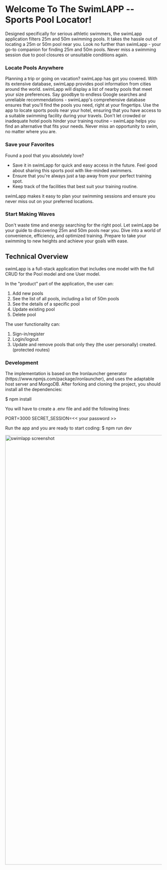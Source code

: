 <h1>Welcome To The SwimLAPP -- Sports Pool Locator!</h1>
<P>
Designed specifically for serious athletic swimmers, the swimLapp application filters 25m and 50m swimming pools. It takes the hassle out of locating a 25m or 50m pool near you. Look no further than swimLapp - your go-to companion for finding 25m and 50m pools.  Never miss a swimming session due to pool closures or unsuitable conditions again.
</P>

<h3>Locate Pools Anywhere</h3>
<p>Planning a trip or going on vacation? swimLapp has got you covered. With its extensive database, swimLapp provides pool information from cities around the world. swimLapp will display a list of nearby pools that meet your size preferences. Say goodbye to endless Google searches and unreliable recommendations - swimLapp's comprehensive database ensures that you'll find the pools you need, right at your fingertips. Use the app to locate sports pools near your hotel, ensuring that you have access to a suitable swimming facility during your travels. Don't let crowded or inadequate hotel pools hinder your training routine – swimLapp helps you find an alternative that fits your needs. Never miss an opportunity to swim, no matter where you are.
</p>
<h3>Save your Favorites</h3>
<p>Found a pool that you absolutely love? 
  <ul>
  <li>Save it in swimLapp for quick and easy access in the future. Feel good about sharing this sports pool with like-minded swimmers. 
  <li>Ensure that you're always just a tap away from your perfect training spot. 
   <li>Keep track of the facilities that best suit your training routine. 
</ul>
<p>swimLapp makes it easy to plan your swimming sessions and ensure you never miss out on your preferred locations.</p>

<h3>Start Making Waves</h3>
<p>
Don't waste time and energy searching for the right pool. Let swimLapp be your guide to discovering 25m and 50m pools near you. Dive into a world of convenience, efficiency, and optimized training. Prepare to take your swimming to new heights and achieve your goals with ease.
</p>

<h2>Technical Overview</h2> 
<p>swimLapp is a full-stack application that includes one model with the full CRUD for the Pool model and one User model. </p>
<p>In the "product" part of the application, the user can:</p>
<ol>
<li>Add new pools
<li>See the list of all pools, including a list of 50m pools</li> 
<li>See the details of a specific pool</li>
<li>Update existing pool</li>
<li>Delete pool</li>
</ol>
<p>The user functionality can:  </p>
<ol>
<li>Sign-in/register</li>
<li>Login/logout</li>
<li>Update and remove pools that only they (the user personally) created.(protected routes)
</li>
</ol>
<h3>Development</h3>
The implementation is based on the Ironlauncher generator (https://www.npmjs.com/package/ironlauncher), and uses the adaptable host server and MongoDB. 
After forking and cloning the project, you should install all the dependencies:

  $ npm install

You will have to create a .env file and add the following lines:

  PORT=3000
  SECRET_SESSION=<<  your password  >>


Run the app and you are ready to start coding:
$ npm run dev


<img width="1378" alt="swimlapp screenshot" src="https://github.com/SwimLAPP/swimlapp-code/assets/132223724/2b8f45ec-d2fd-4fc0-9160-57164a510b90">
